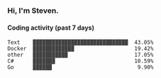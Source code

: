 ### Hi, I'm Steven.

#### Coding activity (past 7 days)
```
Text    ▓▓▓▓▓▓▓▓▓▓▓▓▓▓▓▓▓▓▓▓▓▓▓▓▓▓▓▓▓▓  43.05%
Docker  ▓▓▓▓▓▓▓▓▓▓▓▓▓                   19.42%
other   ▓▓▓▓▓▓▓▓▓▓▓                     17.05%
C#      ▓▓▓▓▓▓▓                         10.59%
Go      ▓▓▓▓▓▓                           9.90%
```

